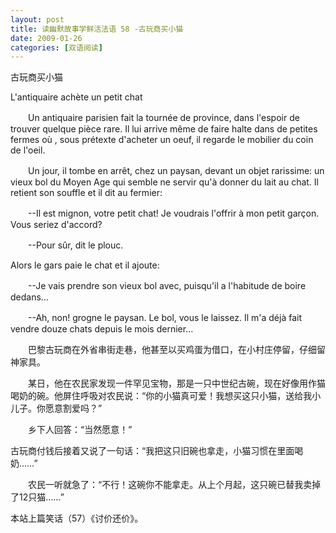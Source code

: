 ```yaml
---
layout: post
title: 读幽默故事学鲜活法语 58 -古玩商买小猫
date: 2009-01-26
categories: [双语阅读]  
---
```


古玩商买小猫

L'antiquaire achète un petit chat

　　Un antiquaire parisien fait la tournée de province, dans l'espoir de trouver quelque pièce rare. Il lui arrive même de faire halte dans de petites fermes où , sous prétexte d'acheter un oeuf, il regarde le mobilier du coin de l'oeil.

　　Un jour, il tombe en arrêt, chez un paysan, devant un objet rarissime: un vieux bol du Moyen Age qui semble ne servir qu'à donner du lait au chat. Il retient son souffle et il dit au fermier:

　　--Il est mignon, votre petit chat! Je voudrais l'offrir à mon petit garçon. Vous seriez d'accord?

　　--Pour sûr, dit le plouc.

Alors le gars paie le chat et il ajoute:

　　--Je vais prendre son vieux bol avec, puisqu'il a l'habitude de boire dedans...

　　--Ah, non! grogne le paysan. Le bol, vous le laissez. Il m'a déjà fait vendre douze chats depuis le mois dernier...



　　巴黎古玩商在外省串街走巷，他甚至以买鸡蛋为借口，在小村庄停留，仔细留神家具。

　　某日，他在农民家发现一件罕见宝物，那是一只中世纪古碗，现在好像用作猫喝奶的碗。他屏住呼吸对农民说：“你的小猫真可爱！我想买这只小猫，送给我小儿子。你愿意割爱吗？”

　　乡下人回答：“当然愿意！”

古玩商付钱后接着又说了一句话：“我把这只旧碗也拿走，小猫习惯在里面喝奶……”

　　农民一听就急了：“不行！这碗你不能拿走。从上个月起，这只碗已替我卖掉了12只猫……”



本站上篇笑话（57）《讨价还价》。
